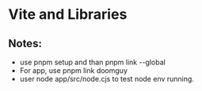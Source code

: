 # Vite and Libraries


## Notes:
- use pnpm setup and than pnpm link --global 
- For app, use pnpm link doomguy
- user node app/src/node.cjs to test node env running.
